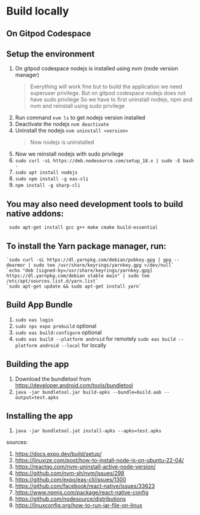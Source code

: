 # Build locally
## On Gitpod Codespace
## Setup the environment
1. On gitpod codespace nodejs is installed using nvm (node version manager)
    > Everything will work fine but to build the application we need superuser privilege.
    > But on gitpod codespace nodejs does not have sudo privilege
    > So we have to first uninstall nodejs, npm and nvm and reinstall using sudo privilege
2. Run command ```nvm ls``` to get nodejs version installed 
3. Deactivate the nodejs ```nvm deactivate```
4. Uninstall the nodejs ```nvm uninstall <version>```
    > Now nodejs is uninstalled 
5. Now we reinstall nodejs with sudo privilege
6. ```sudo curl -sL https://deb.nodesource.com/setup_18.x | sudo -E bash -```
7. ```sudo apt install nodejs```
8. ```sudo npm install -g eas-cli```
9. ```npm install -g sharp-cli```

## You may also need development tools to build native addons:
     sudo apt-get install gcc g++ make cmake build-essential
## To install the Yarn package manager, run:
    `sudo curl -sL https://dl.yarnpkg.com/debian/pubkey.gpg | gpg --dearmor | sudo tee /usr/share/keyrings/yarnkey.gpg >/dev/null`
    `echo "deb [signed-by=/usr/share/keyrings/yarnkey.gpg] https://dl.yarnpkg.com/debian stable main" | sudo tee /etc/apt/sources.list.d/yarn.list`
    `sudo apt-get update && sudo apt-get install yarn`

## Build App Bundle
1. `sudo eas login`
2. `sudo npx expo prebuild` optional
3. `sudo eas build:configure` optional
4. `sudo eas build --platform android` for remotely `sudo eas build --platform android --local` for locally

## Building the app
1. Download the bundletool from https://developer.android.com/tools/bundletool
2. ```java -jar bundletool.jar build-apks --bundle=build.aab --output=test.apks```

## Installing the app
1. ```java -jar bundletool.jat install-apks --apks=test.apks```

sources:
1. https://docs.expo.dev/build/setup/
2. https://linuxize.com/post/how-to-install-node-js-on-ubuntu-22-04/
3. https://reactgo.com/nvm-uninstall-active-node-version/
4. https://github.com/nvm-sh/nvm/issues/298
5. https://github.com/expo/eas-cli/issues/1300
6. https://github.com/facebook/react-native/issues/33623
7. https://www.npmjs.com/package/react-native-config
8. https://github.com/nodesource/distributions
9. https://linuxconfig.org/how-to-run-jar-file-on-linux